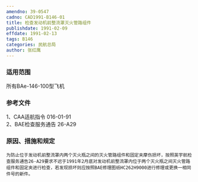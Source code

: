 ```yaml
---
amendno: 39-0547  
cadno: CAD1991-B146-01  
title: 检查发动机前整流罩灭火管路组件  
publishdate: 1991-02-09  
effdate: 1991-02-13  
tags: B146  
categories: 民航总局  
author: 张红鹰  
---
```

  
### 适用范围  
所有BAe-146-100型飞机  
  
<!--more-->  
### 参考文件  
1、CAA适航指令 016-01-91  
2、BAE检查服务通告 26-A29  
  
### 原因、措施和规定  
    为防止位于发动机前整流罩内两个灭火瓶之间的灭火管路组件和固定夹摩伤损坏，按照英宇航检查服务通告26-A29要求不迟于1991年2月底对发动机前整流罩内位于两个灭火瓶之间灭火管路组件和固定夹进行检查，若发现损坏则应按照BAE修理图纸HC262H9000进行修理或更换一相同件号的新件。  
